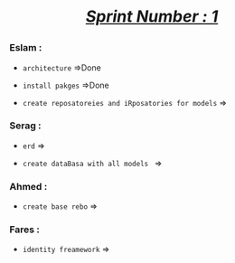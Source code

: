 # <p align="center"><ins><b><i>Sprint Number : 1</i></b></ins></p>
### Eslam :
* `architecture` =>Done

* `install pakges` =>Done

* `create reposatoreies and iRposatories for models` =>
### Serag :
* `erd` =>

* `create dataBasa with all models ` =>


### Ahmed :

* `create base rebo` =>

### Fares :
* `identity freamework` =>
